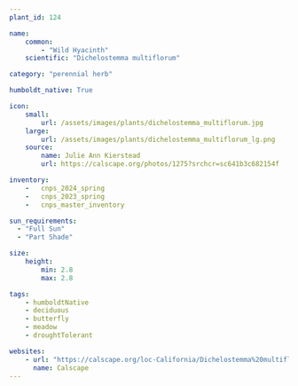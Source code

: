 ```yaml
---
plant_id: 124

name: 
    common: 
        - "Wild Hyacinth" 
    scientific: "Dichelostemma multiflorum"  

category: "perennial herb"

humboldt_native: True

icon: 
    small: 
        url: /assets/images/plants/dichelostemma_multiflorum.jpg
    large: 
        url: /assets/images/plants/dichelostemma_multiflorum_lg.png
    source: 
        name: Julie Ann Kierstead 
        url: https://calscape.org/photos/1275?srchcr=sc641b3c682154f

inventory: 
    -   cnps_2024_spring
    -   cnps_2023_spring
    -   cnps_master_inventory

sun_requirements:
  - "Full Sun"
  - "Part Shade"

size:
    height: 
        min: 2.8
        max: 2.8

tags: 
    - humboldtNative
    - deciduous
    - butterfly
    - meadow
    - droughtTolerant

websites:
    - url: "https://calscape.org/loc-California/Dichelostemma%20multiflorum(%20)"
      name: Calscape
---
```


